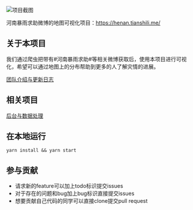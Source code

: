 ![项目截图](screenshot.png)


河南暴雨求助微博的地图可视化项目：https://henan.tianshili.me/

## 关于本项目
我们通过爬虫把带有#河南暴雨求助#等相关微博获取后，使用本项目进行可视化，希望可以通过地图上的分布帮助到更多的人了解灾情的进展。

[团队介绍与更新日志](https://u9u37118bj.feishu.cn/docs/doccn3QzzbeQLPQwNSb4Hcl2X1g#)

## 相关项目
[后台与数据处理](https://github.com/GiveHenanAHand/henan-rescue-viz-data)

## 在本地运行
`yarn install && yarn start`

## 参与贡献
- 请求新的feature可以加上todo标识提交issues
- 对于存在的问题和bug加上bug标识直接提交issues
- 想要贡献自己代码的同学可以直接clone提交pull request
